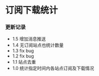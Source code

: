 # 订阅下载统计

### 更新记录

- 1.5 增加消息推送
- 1.4 无订阅站点也统计数量
- 1.3 fix bug
- 1.2 fix bug
- 1.1 站点去重
- 1.0 统计指定时间内各站点订阅及下载情况